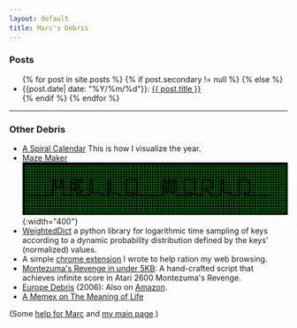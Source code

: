 ```yaml
---
layout: default
title: Marc's Debris
---
```


### Posts

<ul> {% for post in site.posts %}
{% if post.secondary != null %}
{% else %}
<li>
{{post.date| date: "%Y/%m/%d"}}: <a href="{{ post.url }}">{{ post.title }}</a>
</li>
{% endif %}
{% endfor %} </ul>

***

### Other Debris

* [A Spiral Calendar](https://github.com/marcpickett1/debris/uzumakal.html) This is how I visualize the year.
* [Maze Maker](https://github.com/marcpickett1/maze/) ![](./assets/hello_world.gif "hello world."){:width="400"}
* [WeightedDict](https://github.com/google/weighted-dict/) a python library for logarithmic time sampling of keys according to a dynamic probability distribution defined by the keys' (normalized) values.
* A simple [chrome extension](https://chrome.google.com/webstore/detail/hnmgemoihkmeokbbnfjackbolifealma?utm_source=chrome-app-launcher-info-dialog) I wrote to help ration my web browsing.
* [Montezuma's Revenge in under 5KB](montezuma): A hand-crafted script that achieves infinite score in Atari 2600 Montezuma's Revenge.
* [Europe Debris](./debris/europe.pdf) (2006): Also on [Amazon](http://www.amazon.com/EUROPE-DEBRIS-Epic-Gabe-Europe/dp/0557033764).
* [A Memex on The Meaning of Life](./debris/meaning.pdf)

(Some [help for Marc](marchelp) and [my main page](index).)

